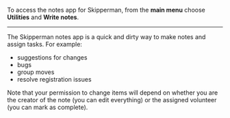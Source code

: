 To access the notes app for Skipperman, from the **main menu** choose **Utilities** and **Write notes**.
___

The Skipperman notes app is a quick and dirty way to make notes and assign tasks. For example:

- suggestions for changes 
- bugs
- group moves
- resolve registration issues

Note that your permission to change items will depend on whether you are the creator of the note (you can edit everything) or the assigned volunteer (you can mark as complete).


